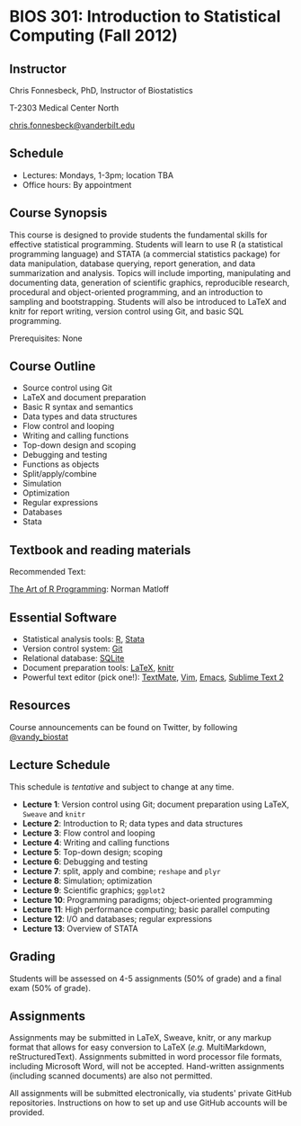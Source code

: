 # BIOS 301: Introduction to Statistical Computing (Fall 2012)

## Instructor

Chris Fonnesbeck, PhD, Instructor of Biostatistics

T-2303 Medical Center North

chris.fonnesbeck@vanderbilt.edu


## Schedule

* Lectures: Mondays, 1-3pm; location TBA
* Office hours: By appointment


## Course Synopsis

This course is designed to provide students the fundamental skills for effective statistical programming. Students will learn to use R (a statistical programming language) and STATA (a commercial statistics package) for data manipulation, database querying, report generation, and data summarization and analysis. Topics will include importing, manipulating and documenting data, generation of scientific graphics, reproducible research, procedural and object-oriented programming, and an introduction to sampling and bootstrapping. Students will also be introduced to LaTeX and knitr for report writing, version control using Git, and basic SQL programming.

Prerequisites: None

## Course Outline

- Source control using Git
- LaTeX and document preparation
- Basic R syntax and semantics
- Data types and data structures
- Flow control and looping
- Writing and calling functions
- Top-down design and scoping
- Debugging and testing
- Functions as objects
- Split/apply/combine
- Simulation
- Optimization
- Regular expressions
- Databases
- Stata

## Textbook and reading materials

Recommended Text:

[The Art of R Programming](http://nostarch.com/artofr.htm): Norman Matloff


## Essential Software

* Statistical analysis tools: [R](http://cran.r-project.org), [Stata](http://www.stata.com)
* Version control system: [Git](http://git-scm.com/)
* Relational database: [SQLite](http://sqlite.org)
* Document preparation tools: [LaTeX](http://www.latex-project.org/), [knitr](http://yihui.name/knitr/)
* Powerful text editor (pick one!): [TextMate](http://macromates.com), [Vim](http://vim.org), [Emacs](http://www.gnu.org/s/emacs/), [Sublime Text 2](http://www.sublimetext.com/2) 


## Resources

Course announcements can be found on Twitter, by following [@vandy_biostat](https://twitter.com/#!/vandy_biostat)

## Lecture Schedule

This schedule is *tentative* and subject to change at any time.

* **Lecture 1**: Version control using Git; document preparation using LaTeX, `Sweave` and `knitr`
* **Lecture 2**: Introduction to R; data types and data structures
* **Lecture 3**: Flow control and looping
* **Lecture 4**: Writing and calling functions
* **Lecture 5**: Top-down design; scoping
* **Lecture 6**: Debugging and testing
* **Lecture 7**: split, apply and combine; `reshape` and `plyr`
* **Lecture 8**: Simulation; optimization
* **Lecture 9**: Scientific graphics; `ggplot2`
* **Lecture 10**: Programming paradigms; object-oriented programming
* **Lecture 11**: High performance computing; basic parallel computing
* **Lecture 12**: I/O and databases; regular expressions
* **Lecture 13**: Overview of STATA



## Grading

Students will be assessed on 4-5 assignments (50% of grade) and a final exam (50% of grade).


## Assignments

Assignments may be submitted in LaTeX, Sweave, knitr, or any markup format that allows for easy conversion to LaTeX (*e.g.* MultiMarkdown, reStructuredText). Assignments submitted in word processor file formats, including Microsoft Word, will not be accepted. Hand-written assignments (including scanned documents) are also not permitted.

All assignments will be submitted electronically, via students' private GitHub repositories. Instructions on how to set up and use GitHub accounts will be provided.